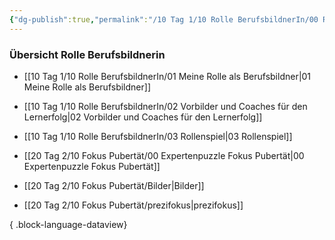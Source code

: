 ```yaml
---
{"dg-publish":true,"permalink":"/10 Tag 1/10 Rolle BerufsbildnerIn/00 Rolle Berufsbildnerin/"}
---
```


### Übersicht Rolle Berufsbildnerin

- [[10 Tag 1/10 Rolle BerufsbildnerIn/01 Meine Rolle als Berufsbildner\|01 Meine Rolle als Berufsbildner]]
- [[10 Tag 1/10 Rolle BerufsbildnerIn/02 Vorbilder und Coaches für den Lernerfolg\|02 Vorbilder und Coaches für den Lernerfolg]]
- [[10 Tag 1/10 Rolle BerufsbildnerIn/03 Rollenspiel\|03 Rollenspiel]]

- [[20 Tag 2/10 Fokus Pubertät/00 Expertenpuzzle Fokus Pubertät\|00 Expertenpuzzle Fokus Pubertät]]
- [[20 Tag 2/10 Fokus Pubertät/Bilder\|Bilder]]
- [[20 Tag 2/10 Fokus Pubertät/prezifokus\|prezifokus]]

{ .block-language-dataview}
